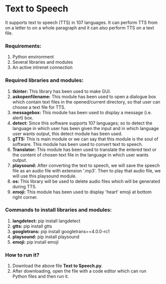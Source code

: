 # Text to Speech

It supports text to speech (TTS) in 107 languages. It can perform TTS from on a letter to on a whole paragraph and it can also perform TTS on a text file.

### Requirements:
1. Python environment
2. Several libraries and modules
3. An active intrenet connection

### Required libraries and modules:
1. **tkinter:** This library has been used to make GUI.
2. **askopenfilename:** This module has been used to open a dialogue box which contain text files in the opened/current directory, so that user can choose a text file for TTS.
3. **messagebox:** This module has been used to display a message (i.e. alert) box.
4. **detect:** Since this software supports 107 languages; so to detect the language in which user has been given the input and in which language user wants output, this detect module has been used.
5. **gTTS:** This is main module or we can say that this module is the soul of software. This module has been used to convert text to speech.
6. **Translator:** This module has been used to translate the entered text or the content of chosen text file in the language in which user wants output.
7. **playsound:** After converting the text to speech, we will save the speech file as an audio file with extension '.mp3'. Then to play that audio file, we will use this playsound module.
8. **os:** This library will be used to delete audio files which will be generated during TTS.
9. **emoji:** This module has been used to display 'heart' emoji at bottom right corner.

### Commands to install libraries and modules:
1. **langdetect:** pip install langdetect
2. **gtts:** pip install gtts
3. **googletrans:** pip install googletrans==4.0.0-rc1
4. **playsound:** pip install playsound
5. **emoji:** pip install emoji

### How to run it?
1. Download the above file **Text to Speech.py**.
2. After downloading, open the file with a code editor which can run Python files and then run it.
